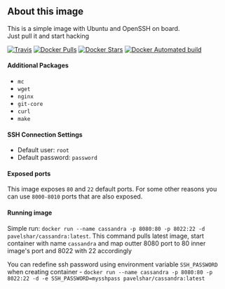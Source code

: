 ## About this image
This is a simple image with Ubuntu and OpenSSH on board.  
Just pull it and start hacking

[![Travis](https://img.shields.io/travis/pavelshar/cassandra.svg?style=flat-square)][travis]
[![Docker Pulls](https://img.shields.io/docker/pulls/pavelshar/cassandra.svg?style=flat-square)][hub]
[![Docker Stars](https://img.shields.io/docker/stars/pavelshar/cassandra.svg?style=flat-square)][hub]
[![Docker Automated build](https://img.shields.io/docker/automated/pavelshar/cassandra.svg?style=flat-square)][hub]


#### Additional Packages
* `mc`
* `wget`
* `nginx`
* `git-core`
* `curl`
* `make`

#### SSH Connection Settings
- Default user: `root`
- Default password: `password`

#### Exposed ports
This image exposes `80` and `22` default ports. For some other reasons you can use `8000-8010` ports that are also exposed.

#### Running image
Simple run: `docker run --name cassandra -p 8080:80 -p 8022:22 -d pavelshar/cassandra:latest`. This command pulls latest image, start container with name `cassandra` and map outter 8080 port to 80 inner image's port and 8022 with 22 accordingly

You can redefine ssh password using environment variable `SSH_PASSWORD` when creating container - `docker run --name cassandra -p 8080:80 -p 8022:22 -d -e SSH_PASSWORD=mysshpass pavelshar/cassandra:latest`

[hub]: https://hub.docker.com/r/pavelshar/cassandra/
[travis]: https://travis-ci.org/PavelShar/cassandra

